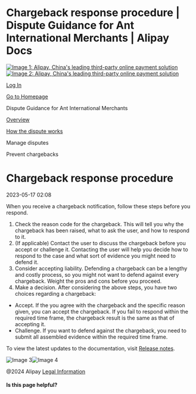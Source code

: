 Chargeback response procedure | Dispute Guidance for Ant International Merchants | Alipay Docs
===============
                        

[![Image 1: Alipay, China's leading third-party online payment solution](https://ac.alipay.com/storage/2024/3/26/d66c43c0-440d-4c97-9976-f2028a2c8c5e.svg)![Image 2: Alipay, China's leading third-party online payment solution](https://ac.alipay.com/storage/2024/3/26/a48bd336-aea0-4f16-bf83-616eacbb4434.svg)](/docs/)

[Log In](https://global.alipay.com/ilogin/account_login.htm?goto=https%3A%2F%2Fglobal.alipay.com%2Fdocs%2Fac%2Fdispute%2Fdecision)

[Go to Homepage](../../)

Dispute Guidance for Ant International Merchants

[Overview](/docs/ac/dispute/overview)

[How the dispute works](/docs/ac/dispute/process)

Manage disputes

Prevent chargebacks

Chargeback response procedure
=============================

2023-05-17 02:08

When you receive a chargeback notification, follow these steps before you respond.

1.  Check the reason code for the chargeback. This will tell you why the chargeback has been raised, what to ask the user, and how to respond to it.
2.  (If applicable) Contact the user to discuss the chargeback before you accept or challenge it. Contacting the user will help you decide how to respond to the case and what sort of evidence you might need to defend it.
3.  Consider accepting liability. Defending a chargeback can be a lengthy and costly process, so you might not want to defend against every chargeback. Weight the pros and cons before you proceed.
4.  Make a decision. After considering the above steps, you have two choices regarding a chargeback:

*   Accept. If the you agree with the chargeback and the specific reason given, you can accept the chargeback. If you fail to respond within the required time frame, the chargeback result is the same as that of accepting it.
*   Challenge. If you want to defend against the chargeback, you need to submit all assembled evidence within the required time frame.

To view the latest updates to the documentation, visit [Release notes](https://global.alipay.com/docs/releasenotes).

![Image 3](https://ac.alipay.com/storage/2021/5/20/19b2c126-9442-4f16-8f20-e539b1db482a.png)![Image 4](https://ac.alipay.com/storage/2021/5/20/e9f3f154-dbf0-455f-89f0-b3d4e0c14481.png)

@2024 Alipay [Legal Information](https://global.alipay.com/docs/ac/platform/membership)

#### Is this page helpful?